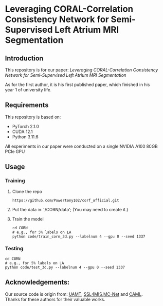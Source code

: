 # Leveraging CORAL-Correlation Consistency Network for Semi-Supervised Left Atrium MRI Segmentation



## Introduction

This repository is for our paper: *Leveraging CORAL-Correlation Consistency Network for Semi-Supervised Left Atrium MRI Segmentation*

As for the first author, it is his first published paper, which finished in his year 1 of university life.



## Requirements

This repository is based on:

- PyTorch 2.1.0
- CUDA 12.1
- Python 3.11.6

All experiments in our paper were conducted on a single NVIDIA A100 80GB PCIe GPU



## Usage

### Training

1. Clone the repo

   ```
   https://github.com/Powertony102/corf_official.git
   ```

2. Put the data in './CORN/data'; (You may need to create it.)

3. Train the model

   ``` 
   cd CORN
   # e.g., for 5% labels on LA
   python code/train_corn_3d.py --labelnum 4 --gpu 0 --seed 1337
   ```

### Testing

```
cd CORN
# e.g., for 5% labels on LA
python code/test_3d.py --labelnum 4 --gpu 0 --seed 1337
```



## Acknowledgements:

Our source code is origin from: [UAMT](https://github.com/yulequan/UA-MT), [SSL4MIS](https://github.com/HiLab-git/SSL4MIS),[MC-Net](https://https//github.com/ycwu1997/MC-Net) and [CAML](https://github.com/Herschel555/CAML/tree/master?tab=readme-ov-file). Thanks for these authors for their valuable works.